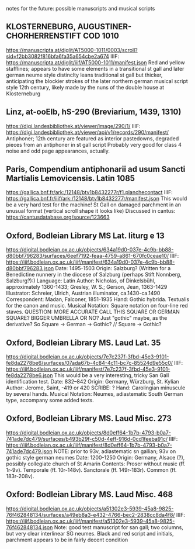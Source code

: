 notes for the future: possible manuscripts and musical scripts

## KLOSTERNEBURG, AUGUSTINER-CHORHERRENSTIFT COD 1010
https://manuscripta.at/diglit/AT5000-1011/0003/scroll?sid=f2bb3082f816bfa6fa35a654cbe2a674
    IIIF: https://manuscripta.at/diglit/iiif/AT5000-1011/manifest.json
    Red and yellow stafflines; appears to have some elements in a transitional st gall and later german neume style
        distinclty leans traditional st gall but thicker, anticipating the blockier strokes of the later northern german musical script style
    12th century, likely made by the nuns of the double house at Klosterneburg

## Linz, at-ooElb, hS-290 (Breviarium, 1439, 1310)
https://digi.landesbibliothek.at/viewer/image/290/1/
    IIIF: https://digi.landesbibliothek.at/viewer/api/v1/records/290/manifest/
    Antiphoner; 12th century are featured as interior pastedowns, degraded pieces from an antiphoner in st gall script
        Probably very good for class 4 noise and odd page appearances, actually. 

## Paris, Compendium antiphonarii ad usum Sancti Martialis Lemovicensis. Latin 1085
https://gallica.bnf.fr/ark:/12148/btv1b8432277r/f1.planchecontact
    IIIF: https://gallica.bnf.fr/iiif/ark:/12148/btv1b8432277r/manifest.json
    This would be a very hard test for the machine! St Gall on damaged parchment in an unusual format (vertical scroll shape it looks like)
    Discussed in cantus: https://cantusdatabase.org/source/123663

## Oxford, Bodleian Library MS Lat. liturg e 13
https://digital.bodleian.ox.ac.uk/objects/634a19d0-037e-4c9b-bb88-d80bbf796283/surfaces/6eef7192-feaa-4759-a861-670fc0ceae10/
    IIIF: https://iiif.bodleian.ox.ac.uk/iiif/manifest/634a19d0-037e-4c9b-bb88-d80bbf796283.json
    Date: 1495-1503
    Origin: Salzburg? (Written for a Benedictine nunnery in the diocese of Salzburg (perhaps Stift Nonnberg, Salzburg?):)
    Language: Latin
    Author:  Nicholas, of Dinkelsbühl, approximately 1360-1433; Gresley, W. S.; Gerson, Jean, 1363-1429
    Illustrator: Schreier, Ulrich, Austrian illuminator, ca.1430-ca.1490
    Correspondent: Madan, Falconer, 1851-1935
    Hand: Gothic hybrida. Textualis for the canon and music.
    Musical Notation: Square notation on four-line red staves.
        QUESTION: MORE ACCURATE CALL THIS SQUARE OR GERMAN SQUARE? BIGGER UMBRELLA OR NO? Just "gothic" maybe, as the derivative? So Square -> German -> Gothic? // Square -> Gothic? 

## Oxford, Bodleian Library MS. Laud Lat. 35
https://digital.bodleian.ox.ac.uk/objects/7e7c237f-3fbd-45e3-9101-fe8da2278be6/surfaces/07ada67b-4c84-4c11-bc7c-85524d9e55c0/
    IIIF: https://iiif.bodleian.ox.ac.uk/iiif/manifest/7e7c237f-3fbd-45e3-9101-fe8da2278be6.json
This would be a very interesting, tricky San Gall identification test. 
    Date: 832–842
    Origin: Germany, Würzburg, St. Kylian
    Author: Jerome, Saint, -419 or 420
        SCRIBE: ?
    Hand: Carolingian minuscule by several hands.
    Musical Notation: Neumes, adiastematic South German type, accompany some added texts.

## Oxford, Bodleian Library MS. Laud Misc. 273
https://digital.bodleian.ox.ac.uk/objects/8d0eff64-1b7b-4793-b0a7-741ade7dc479/surfaces/b493b29f-c50d-4eff-916d-0cd1feeba91c/
    IIIF: https://iiif.bodleian.ox.ac.uk/iiif/manifest/8d0eff64-1b7b-4793-b0a7-741ade7dc479.json
NOTE: prior to 93v, adiastematic sn gallian; 93v on gothic style german neumes
    Date: 1200-1250
    Origin: Germany, Alsace (?), possibly collegiate church of St Amarin
    Contents: Proser without music (ff. 1r-9v). Temporale (ff. 10r-148v). Sanctorale (ff. 149r-183r). Common (ff. 183r-208v).

## Oxford: Bodleian Library MS. Laud Misc. 468
https://digital.bodleian.ox.ac.uk/objects/a51302e3-5939-45a8-9825-76f462848134/surfaces/a49eb8a3-e432-4766-bec2-2838cc8da4f8/
    IIIF: https://iiif.bodleian.ox.ac.uk/iiif/manifest/a51302e3-5939-45a8-9825-76f462848134.json
Note: good test manuscript for san gall; two columns, but very clear interlinear SG neumes. 
Black and red script and initials, parchment appears to be in fairly decent condition
